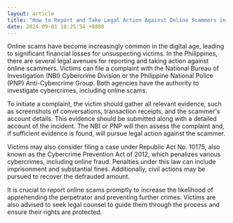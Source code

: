 ```yaml
---
layout: article
title: "How to Report and Take Legal Action Against Online Scammers in the Philippines"
date: 2024-09-01 18:25:54 +0800
---
```


<p>Online scams have become increasingly common in the digital age, leading to significant financial losses for unsuspecting victims. In the Philippines, there are several legal avenues for reporting and taking action against online scammers. Victims can file a complaint with the National Bureau of Investigation (NBI) Cybercrime Division or the Philippine National Police (PNP) Anti-Cybercrime Group. Both agencies have the authority to investigate cybercrimes, including online scams.</p><p>To initiate a complaint, the victim should gather all relevant evidence, such as screenshots of conversations, transaction receipts, and the scammer's account details. This evidence should be submitted along with a detailed account of the incident. The NBI or PNP will then assess the complaint and, if sufficient evidence is found, will pursue legal action against the scammer.</p><p>Victims may also consider filing a case under Republic Act No. 10175, also known as the Cybercrime Prevention Act of 2012, which penalizes various cybercrimes, including online fraud. Penalties under this law can include imprisonment and substantial fines. Additionally, civil actions may be pursued to recover the defrauded amount.</p><p>It is crucial to report online scams promptly to increase the likelihood of apprehending the perpetrator and preventing further crimes. Victims are also advised to seek legal counsel to guide them through the process and ensure their rights are protected.</p>
